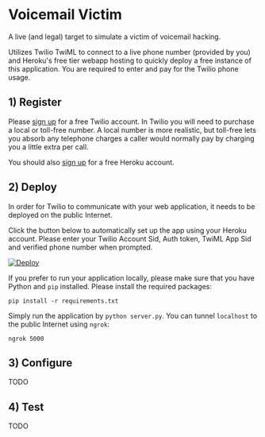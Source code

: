 Voicemail Victim
===

A live (and legal) target to simulate a victim of voicemail hacking.

Utilizes Twilio TwiML to connect to a live phone number (provided by you) and Heroku's free tier webapp hosting to quickly deploy a free instance of this application.  You are required to enter and pay for the Twilio phone usage.

## 1) Register

Please [sign up](https://www.twilio.com/try-twilio) for a free Twilio account.  In Twilio you will need to purchase a local or toll-free number.  A local number is more realistic, but toll-free lets you absorb any telephone charges a caller would normally pay by charging you a little extra per call.

You should also [sign up](https://signup.heroku.com/) for a free Heroku account.

## 2) Deploy

In order for Twilio to communicate with your web application, it needs to be deployed on the public Internet.

Click the button below to automatically set up the app using your Heroku account. Please enter your Twilio Account Sid, Auth token, TwiML App Sid and verified phone number when prompted.

[![Deploy](https://www.herokucdn.com/deploy/button.png)](https://heroku.com/deploy)

If you prefer to run your application locally, please make sure that you have Python and `pip` installed. Please install the required packages:

    pip install -r requirements.txt

Simply run the application by `python server.py`.  You can tunnel `localhost` to the public Internet using `ngrok`: 

    ngrok 5000

## 3) Configure
TODO

## 4) Test
TODO
